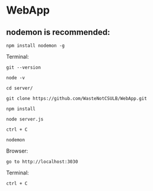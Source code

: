 # WebApp

## nodemon is recommended:

    npm install nodemon -g

Terminal:

    git --version  

    node -v

    cd server/
    
    git clone https://github.com/WasteNotCSULB/WebApp.git
    
    npm install 
    
    node server.js 
    
    ctrl + C
    
    nodemon
    
Browser: 

    go to http://localhost:3030    
    
Terminal:

    ctrl + C
